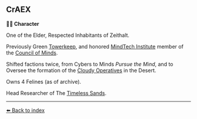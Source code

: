 ## CrAEX

**🧙‍♂️ Character**

One of the Elder, Respected Inhabitants of Zeithalt.

Previously Green [Towerkeep](/institute_fortress_inner.md), and honored [MindTech Institute](/mindtech_institute.md) member of the [Council of Minds](/council_of_minds.md).

Shifted factions twice, from Cybers to Minds *Pursue the Mind*, and to Oversee the formation of the [Cloudy Operatives](/cloudy_operatives.md) in the Desert.

Owns 4 Felines (as of archive).

Head Researcher of The [Timeless Sands](/temporal_resources.md).


----------
[⬅️ Back to index](/index.md#45d0_s)